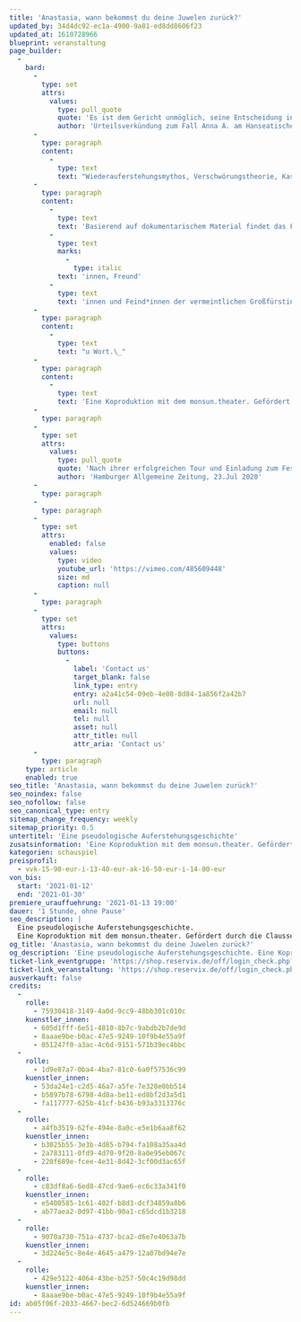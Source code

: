```yaml
---
title: 'Anastasia, wann bekommst du deine Juwelen zurück?'
updated_by: 34d4dc92-ec1a-4900-9a81-ed8dd8606f23
updated_at: 1610728966
blueprint: veranstaltung
page_builder:
  -
    bard:
      -
        type: set
        attrs:
          values:
            type: pull_quote
            quote: 'Es ist dem Gericht unmöglich, seine Entscheidung in Kürze zu begründen. Eine auch nur annähernd vollständige Begründung füllt ein Buch.'
            author: 'Urteilsverkündung zum Fall Anna A. am Hanseatischen Oberlandesgericht Hamburg'
      -
        type: paragraph
        content:
          -
            type: text
            text: "Wiederauferstehungsmythos, Verschwörungstheorie, Kaspar-Hauser-Geschichte: Als 1920 ein „Fräulein Unbekannt“ aus dem Berliner Landwehrkanal gezogen und in die Psychiatrie eingeliefert wird, ahnt niemand, welche spektakuläre Wendung der missglückte Selbstmordversuch nehmen wird. Bald behauptet die Unbekannte, sie sei die letzte Überlebende des Massakers an der Zarenfamilie Romanow: die Großfürstin Anastasia. Anna Anderson, wie sie sich später nennt, wird die Rolle der verkannten Zarentochter bis zum Ende ihres Lebens spielen. Jahrzehntelang beschäftigt sie sich mit Psychiatrie, Justiz, Medien und Öffentlichkeit. Die Geschichte vom armen Waisenmädchen, das sein Gedächtnis verliert, quer durch Europa flieht und eigentlich eine Prinzessin ist, fand Eingang in die Populärkultur und inspirierte Musicals, Bücher und Filme.\_"
      -
        type: paragraph
        content:
          -
            type: text
            text: 'Basierend auf dokumentarischem Material findet das Faszinosum um die ikonisch gewordene Geschichte der angeblichen Anastasia ihren Weg auf die Bühne. In surrealen Collagen kommen Zeugen, Wegbegleiter'
          -
            type: text
            marks:
              -
                type: italic
            text: 'innen, Freund'
          -
            type: text
            text: 'innen und Feind*innen der vermeintlichen Großfürstin z'
      -
        type: paragraph
        content:
          -
            type: text
            text: "u Wort.\_"
      -
        type: paragraph
        content:
          -
            type: text
            text: 'Eine Koproduktion mit dem monsun.theater. Gefördert durch die Claussen-Simon-Stiftung.'
      -
        type: paragraph
      -
        type: set
        attrs:
          values:
            type: pull_quote
            quote: 'Nach ihrer erfolgreichen Tour und Einladung zum Festival Hauptsache Frei ist diese Produktion auch im Rahmen des Festivals Theater der Welt zu sehen. Zwei unterschiedliche Menschen gehen zusammen über die Grenzen.'
            author: 'Hamburger Allgemeine Zeitung, 23.Jul 2020'
      -
        type: paragraph
      -
        type: paragraph
      -
        type: set
        attrs:
          enabled: false
          values:
            type: video
            youtube_url: 'https://vimeo.com/485609448'
            size: md
            caption: null
      -
        type: paragraph
      -
        type: set
        attrs:
          values:
            type: buttons
            buttons:
              -
                label: 'Contact us'
                target_blank: false
                link_type: entry
                entry: a2a41c54-09eb-4e08-8d84-1a856f2a42b7
                url: null
                email: null
                tel: null
                asset: null
                attr_title: null
                attr_aria: 'Contact us'
      -
        type: paragraph
    type: article
    enabled: true
seo_title: 'Anastasia, wann bekommst du deine Juwelen zurück?'
seo_noindex: false
seo_nofollow: false
seo_canonical_type: entry
sitemap_change_frequency: weekly
sitemap_priority: 0.5
untertitel: 'Eine pseudologische Auferstehungsgeschichte'
zusatsinformation: 'Eine Koproduktion mit dem monsun.theater. Gefördert durch die Claussen-Simon-Stiftung.'
kategorien: schauspiel
preisprofil:
  - vvk-15-90-eur-i-13-40-eur-ak-16-50-eur-i-14-00-eur
von_bis:
  start: '2021-01-12'
  end: '2021-01-30'
premiere_urauffuehrung: '2021-01-13 19:00'
dauer: '1 Stunde, ohne Pause'
seo_description: |
  Eine pseudologische Auferstehungsgeschichte.
  Eine Koproduktion mit dem monsun.theater. Gefördert durch die Claussen-Simon-Stiftung.
og_title: 'Anastasia, wann bekommst du deine Juwelen zurück?'
og_description: 'Eine pseudologische Auferstehungsgeschichte. Eine Koproduktion mit dem monsun.theater. Gefördert durch die Claussen-Simon-Stiftung.'
ticket-link_eventgruppe: 'https://shop.reservix.de/off/login_check.php?vID=7337&id=8feeeafb19071a27b13d5083379d95183e9ab490f2f135faf80b2fecfc1ba00f2aba7ad8945f4a4292549eb86feddc1b&eventGrpID=322628'
ticket-link_veranstaltung: 'https://shop.reservix.de/off/login_check.php?vID=7337&id=8feeeafb19071a27b13d5083379d95183e9ab490f2f135faf80b2fecfc1ba00f2aba7ad8945f4a4292549eb86feddc1b&eventGrpID=322628&eventID=1498208'
ausverkauft: false
credits:
  -
    rolle:
      - 75930418-3149-4a0d-9cc9-48bb301c010c
    kuenstler_innen:
      - 605d1fff-6e51-4810-8b7c-9abdb2b7de9d
      - 8aaae9be-b0ac-47e5-9249-10f9b4e55a9f
      - 051247f0-a3ac-4c6d-9151-571b39ec4bbc
  -
    rolle:
      - 1d9e87a7-0ba4-4ba7-81c0-6a0f57536c99
    kuenstler_innen:
      - 53da24e1-c2d5-46a7-a5fe-7e328e0bb514
      - b5897b78-6798-4d8a-be11-ed8bf2d3a5d1
      - fa117777-625b-41cf-b436-b93a3313376c
  -
    rolle:
      - a4fb3519-62fe-494e-8a0c-e5e1b6aa8f62
    kuenstler_innen:
      - b3025b55-3e3b-4d85-b794-fa108a35aa4d
      - 2a783111-0fd9-4d70-9f20-8a0e95eb067c
      - 220f689e-fcee-4e31-8d42-3cf00d3ac65f
  -
    rolle:
      - c83df8a6-6ed8-47cd-9ae6-ec6c33a341f0
    kuenstler_innen:
      - e5400585-1c61-402f-b8d3-dcf34859a8b6
      - ab77aea2-0d97-41bb-90a1-c65dcd1b3218
  -
    rolle:
      - 9070a730-751a-4737-bca2-d6e7e4063a7b
    kuenstler_innen:
      - 3d224e5c-8e4e-4645-a479-12a07bd94e7e
  -
    rolle:
      - 429e5122-4064-43be-b257-50c4c19d98dd
    kuenstler_innen:
      - 8aaae9be-b0ac-47e5-9249-10f9b4e55a9f
id: ab05f06f-2033-4667-bec2-6d524669b0fb
---
```

